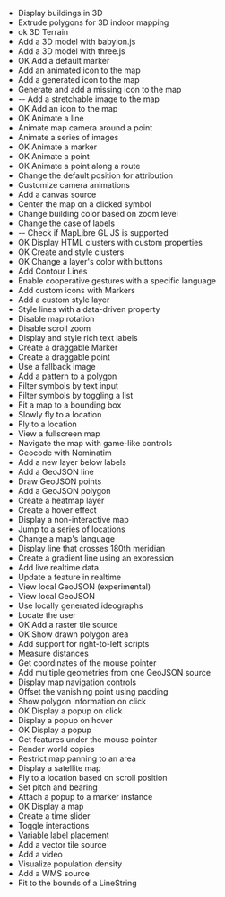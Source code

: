 -    Display buildings in 3D
-    Extrude polygons for 3D indoor mapping
- ok 3D Terrain
-    Add a 3D model with babylon.js
-    Add a 3D model with three.js
- OK Add a default marker
-    Add an animated icon to the map
-    Add a generated icon to the map
-    Generate and add a missing icon to the map
- -- Add a stretchable image to the map
- OK Add an icon to the map
- OK Animate a line
-    Animate map camera around a point
-    Animate a series of images
- OK Animate a marker
- OK Animate a point
- OK Animate a point along a route
-    Change the default position for attribution
-    Customize camera animations
-    Add a canvas source
-    Center the map on a clicked symbol
-    Change building color based on zoom level
-    Change the case of labels
- -- Check if MapLibre GL JS is supported
- OK Display HTML clusters with custom properties
- OK Create and style clusters
- OK Change a layer's color with buttons
-    Add Contour Lines
-    Enable cooperative gestures with a specific language
-    Add custom icons with Markers
-    Add a custom style layer
-    Style lines with a data-driven property
-    Disable map rotation
-    Disable scroll zoom
-    Display and style rich text labels
-    Create a draggable Marker
-    Create a draggable point
-    Use a fallback image
-    Add a pattern to a polygon
-    Filter symbols by text input
-    Filter symbols by toggling a list
-    Fit a map to a bounding box
-    Slowly fly to a location
-    Fly to a location
-    View a fullscreen map
-    Navigate the map with game-like controls
-    Geocode with Nominatim
-    Add a new layer below labels
-    Add a GeoJSON line
-    Draw GeoJSON points
-    Add a GeoJSON polygon
-    Create a heatmap layer
-    Create a hover effect
-    Display a non-interactive map
-    Jump to a series of locations
-    Change a map's language
-    Display line that crosses 180th meridian
-    Create a gradient line using an expression
-    Add live realtime data
-    Update a feature in realtime
-    View local GeoJSON (experimental)
-    View local GeoJSON
-    Use locally generated ideographs
-    Locate the user
- OK Add a raster tile source
- OK Show drawn polygon area
-    Add support for right-to-left scripts
-    Measure distances
-    Get coordinates of the mouse pointer
-    Add multiple geometries from one GeoJSON source
-    Display map navigation controls
-    Offset the vanishing point using padding
-    Show polygon information on click
- OK Display a popup on click
-    Display a popup on hover
- OK Display a popup
-    Get features under the mouse pointer
-    Render world copies
-    Restrict map panning to an area
-    Display a satellite map
-    Fly to a location based on scroll position
-    Set pitch and bearing
-    Attach a popup to a marker instance
- OK Display a map
-    Create a time slider
-    Toggle interactions
-    Variable label placement
-    Add a vector tile source
-    Add a video
-    Visualize population density
-    Add a WMS source
-    Fit to the bounds of a LineString
